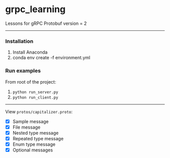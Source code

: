 # grpc_learning
Lessons for gRPC
Protobuf version = 2

***

### Installation

1. Install Anaconda
2. conda env create -f environment.yml

### Run examples

From root of the project:

1. `python run_server.py`
2. `python run_client.py`

***

View `protos/capitalizer.proto`:

* [x] Sample message
* [x] File message
* [x] Nested type message
* [x] Repeated type message
* [x] Enum type message
* [x] Optional messages
